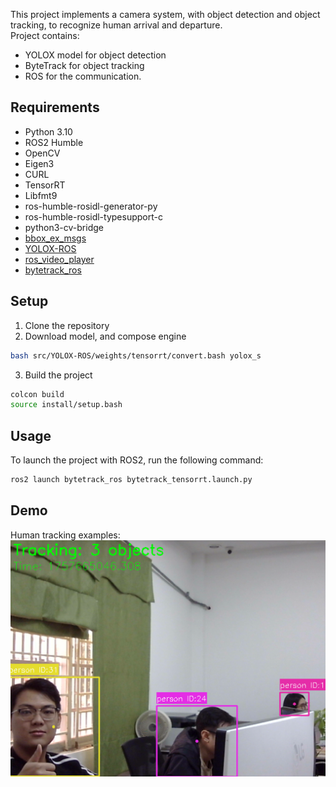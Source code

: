 This project implements a camera system, with object detection and object tracking, to recognize human arrival and departure.  
Project contains: 
- YOLOX model for object detection
- ByteTrack for object tracking
- ROS for the communication.
## Requirements
- Python 3.10
- ROS2 Humble
- OpenCV
- Eigen3
- CURL
- TensorRT
- Libfmt9
- ros-humble-rosidl-generator-py 
- ros-humble-rosidl-typesupport-c 
- python3-cv-bridge
- [bbox_ex_msgs](https://github.com/Ar-Ray-code/bbox_ex_msgs)
- [YOLOX-ROS](https://github.com/Ar-Ray-code/YOLOX-ROS)
- [ros_video_player](https://github.com/fateshelled/ros_video_player)
- [bytetrack_ros](https://github.com/fateshelled/bytetrack_ros)

## Setup
1. Clone the repository
2. Download model, and compose engine
```bash
bash src/YOLOX-ROS/weights/tensorrt/convert.bash yolox_s
```
3. Build the project
```bash
colcon build
source install/setup.bash
```
## Usage
To launch the project with ROS2, run the following command:
```bash
ros2 launch bytetrack_ros bytetrack_tensorrt.launch.py
```

## Demo
Human tracking examples:
![demo](assets/demo.png)
